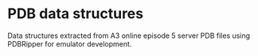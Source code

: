 # PDB data structures

Data structures extracted from A3 online episode 5 server PDB files using PDBRipper for emulator development.
